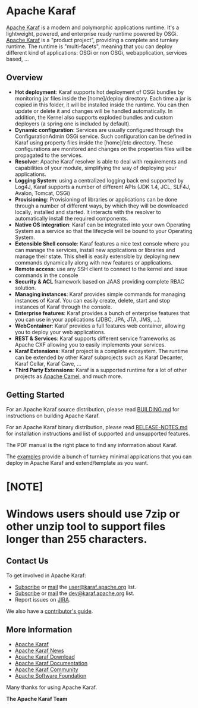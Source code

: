 <!--
    Licensed to the Apache Software Foundation (ASF) under one
    or more contributor license agreements.  See the NOTICE file
    distributed with this work for additional information
    regarding copyright ownership.  The ASF licenses this file
    to you under the Apache License, Version 2.0 (the
    "License"); you may not use this file except in compliance
    with the License.  You may obtain a copy of the License at

      http://www.apache.org/licenses/LICENSE-2.0

    Unless required by applicable law or agreed to in writing,
    software distributed under the License is distributed on an
    "AS IS" BASIS, WITHOUT WARRANTIES OR CONDITIONS OF ANY
    KIND, either express or implied.  See the License for the
    specific language governing permissions and limitations
    under the License.
-->

# Apache Karaf

[Apache Karaf](https://karaf.apache.org) is a modern and polymorphic applications runtime.
It's a lightweight, powered, and enterprise ready runtime powered by OSGi.
[Apache Karaf](https://karaf.apache.org) is a "product project", providing a complete and turnkey runtime. The runtime is
"multi-facets", meaning that you can deploy different kind of applications: OSGi or non OSGi, webapplication, services based, ...

## Overview

* **Hot deployment**: Karaf supports hot deployment of OSGi bundles by monitoring
    jar files inside the [home]/deploy directory. Each time a jar is copied in this folder,
    it will be installed inside the runtime. You can then update or delete it and changes will
    be handled automatically. In addition, the Kernel also supports exploded bundles and custom
    deployers (a spring one is included by default).
* **Dynamic configuration**: Services are usually configured through the ConfigurationAdmin OSGi
    service. Such configuration can be defined in Karaf using property files inside
    the [home]/etc directory. These configurations are monitored and changes on the properties
    files will be propagated to the services.
* **Resolver**: Apache Karaf resolver is able to deal with requirements and capabilities of your module,
    simplifying the way of deploying your applications.
* **Logging System**: using a centralized logging back end supported by Log4J, Karaf
    supports a number of different APIs (JDK 1.4, JCL, SLF4J, Avalon, Tomcat, OSGi)
* **Provisioning**: Provisioning of libraries or applications can be done through a number of
    different ways, by which they will be downloaded locally, installed and started. It interacts
    with the resolver to automatically install the required components.
* **Native OS integration**: Karaf can be integrated into your own Operating System as
    a service so that the lifecycle will be bound to your Operating System.
* **Extensible Shell console**: Karaf features a nice text console where you can manage the
    services, install new applications or libraries and manage their state. This shell is easily
    extensible by deploying new commands dynamically along with new features or applications.
* **Remote access**: use any SSH client to connect to the kernel and issue commands in the console
* **Security & ACL** framework based on JAAS providing complete RBAC solution.
* **Managing instances**: Karaf provides simple commands for managing instances of Karaf.
    You can easily create, delete, start and stop instances of Karaf through the console.
* **Enterprise features**: Karaf provides a bunch of enterprise features that you can use in your applications (JDBC, JPA, JTA, JMS, ...).
* **WebContainer**: Karaf provides a full features web container, allowing you to deploy your web applications.
* **REST & Services**: Karaf supports different service frameworks as Apache CXF allowing you to easily implements your services.
* **Karaf Extensions**: Karaf project is a complete ecosystem. The runtime can be extended by other Karaf subprojects such as Karaf Decanter, Karaf Cellar, Karaf Cave, ...
* **Third Party Extensions**: Karaf is a supported runtime for a lot of other projects as [Apache Camel](https://camel.apache.org), and much more.

## Getting Started

For an Apache Karaf source distribution, please read [BUILDING.md](https://github.com/apache/karaf/blob/master/BUILDING.md) for instructions on building Apache Karaf.

For an Apache Karaf binary distribution, please read [RELEASE-NOTES.md](https://github.com/apache/karaf/blob/master/RELEASE-NOTES.md) for installation instructions and list of supported
and unsupported features.

The PDF manual is the right place to find any information about Karaf.

The [examples](https://github.com/apache/karaf/tree/master/examples) provide a bunch of turnkey minimal applications that you can deploy in Apache Karaf and extend/template as you want.

[NOTE]
====
Windows users should use 7zip or other unzip tool to support files longer than 255 characters.
====

## Contact Us

To get involved in Apache Karaf:

* [Subscribe](mailto:user-subscribe@karaf.apache.org) or [mail](mailto:user@karaf.apache.org) the [user@karaf.apache.org](https://mail-archives.apache.org/mod_mbox/karaf-user/) list.
* [Subscribe](mailto:dev-subscribe@karaf.apache.org) or [mail](mailto:dev@karaf.apache.org) the [dev@karaf.apache.org](https://mail-archives.apache.org/mod_mbox/karaf-dev/) list.
* Report issues on [JIRA](https://issues.apache.org/jira/browse/KARAF).

We also have a [contributor's guide](https://karaf.apache.org/community.html#contribute).

## More Information

* [Apache Karaf](https://karaf.apache.org)
* [Apache Karaf News](https://karaf.apache.org/news.html)
* [Apache Karaf Download](https://karaf.apache.org/download.html)
* [Apache Karaf Documentation](https://karaf.apache.org/documentation.html)
* [Apache Karaf Community](https://karaf.apache.org/community.html)
* [Apache Software Foundation](https://www.apache.org)

Many thanks for using Apache Karaf.

**The Apache Karaf Team**
